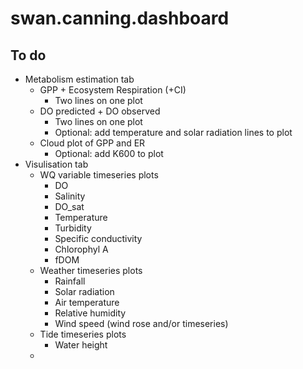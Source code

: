 # swan.canning.dashboard

## To do
- Metabolism estimation tab
  - GPP + Ecosystem Respiration (+CI)
    - Two lines on one plot
  - DO predicted + DO observed
    - Two lines on one plot
    - Optional: add temperature and solar radiation lines to plot
  - Cloud plot of GPP and ER
    - Optional: add K600 to plot
-   Visulisation tab
    -   WQ variable timeseries plots
        -   DO
        -   Salinity
        -   DO_sat
        -   Temperature
        -   Turbidity
        -   Specific conductivity
        -   Chlorophyl A
        -   fDOM
    -   Weather timeseries plots
        -   Rainfall
        -   Solar radiation
        -   Air temperature
        -   Relative humidity
        -   Wind speed (wind rose and/or timeseries)
    -   Tide timeseries plots
        -   Water height
    -   